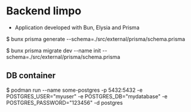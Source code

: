 # Backend limpo

- Application developed with Bun, Elysia and Prisma

$ bunx prisma generate --schema=./src/external/prisma/schema.prisma

$ bunx prisma migrate dev --name init --schema=./src/external/prisma/schema.prisma

## DB container

$ podman run --name some-postgres -p 5432:5432 -e POSTGRES_USER="myuser" -e POSTGRES_DB="mydatabase" -e POSTGRES_PASSWORD="123456" -d postgres
